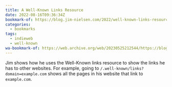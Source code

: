 ```yaml
---
title: A Well-Known Links Resource
date: 2022-08-16T09:36:34Z
bookmark-of: https://blog.jim-nielsen.com/2022/well-known-links-resource/
categories:
  - bookmarks
tags:
  - indieweb
  - well-known
wa-bookmark-of: https://web.archive.org/web/20230525212544/https://blog.jim-nielsen.com/2022/well-known-links-resource/
---
```


Jim shows how he uses the Well-Known links resource to show the links he has to other websites. For example, going to `/.well-known/links?domain=example.com`  shows all the pages in his website that link to `example.com`.

